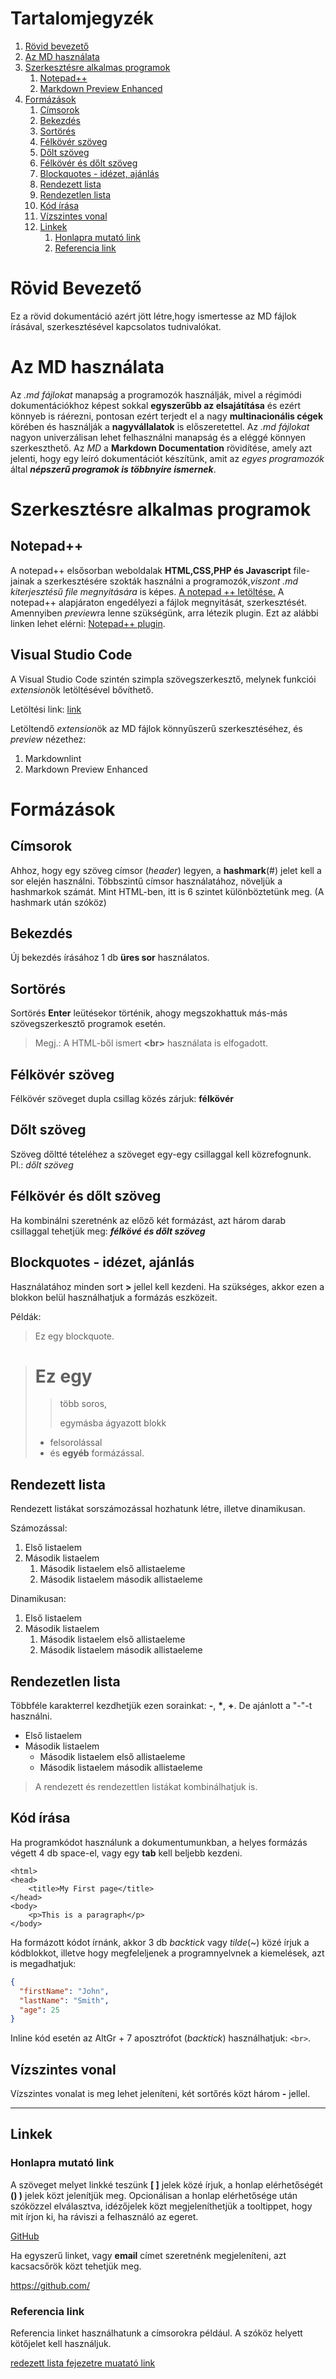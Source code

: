 # Tartalomjegyzék

1. [Rövid bevezető](#Rövid-bevezető)
1. [Az MD használata](#Az-MD-használata)
1. [Szerkesztésre alkalmas programok](#Szerkesztésre-alkalmas-programok)
    1. [Notepad++](##Notepad++)
    1. [Markdown Preview Enhanced](##Markdown-Preview-Enhanced)
1. [Formázások](#Formázások)
    1. [Címsorok](##Címsorok)
    1. [Bekezdés](##Bekezdés)
    1. [Sortörés](##Sortörés)
    1. [Félkövér szöveg](##Félkövér-szöveg)
    1. [Dőlt szöveg](##Dőlt-szöveg)
    1. [Félkövér és dőlt szöveg](##Félkövér-és-dőlt-szöveg)
    1. [Blockquotes - idézet, ajánlás](##Blockquotes---idézet,-ajánlás)
    1. [Rendezett lista](##Rendezett-lista)
    1. [Rendezetlen lista](##Rendezetlen-lista)
    1. [Kód írása](#Kód-írása)
    1. [Vízszintes vonal](#Vízszintes-vonal)
    1. [Linkek](##Linkek)
        1. [Honlapra mutató link](###Honlapra-mutató-link)
        1. [Referencia link](###Referencia-link)

# Rövid Bevezető

Ez a rövid dokumentáció azért jött létre,hogy ismertesse az MD fájlok írásával, szerkesztésével kapcsolatos tudnivalókat.

# Az MD használata

Az *.md fájlokat* manapság a programozók használják, mivel a régimódi dokumentációkhoz képest sokkal **egyszerűbb az elsajátítása** és ezért könnyeb is ráérezni, pontosan ezért terjedt el a nagy **multinacionális cégek** körében és használják a **nagyvállalatok** is előszeretettel. Az *.md fájlokat* nagyon univerzálisan lehet felhasználni manapság és a eléggé könnyen szerkeszthető. Az *MD* a **Markdown Documentation** rövidítése, amely azt jelenti, hogy egy leíró dokumentációt készítünk, amit az *egyes programozók* által ***népszerű programok is többnyire ismernek***.

# Szerkesztésre alkalmas programok

## Notepad++

A notepad++ elsősorban weboldalak **HTML,CSS,PHP és Javascript** file-jainak a szerkesztésére szokták használni a programozók,*viszont .md kiterjesztésű file megnyitására* is képes. [A notepad ++ letöltése.](https://notepad-plus-plus.org/downloads/)
A notepad++ alapjáraton engedélyezi a fájlok megnyitását, szerkesztését. Amennyiben *preview*ra lenne szükségünk, arra létezik plugin. Ezt az alábbi linken lehet elérni: [Notepad++ plugin](https://github.com/nea/MarkdownViewerPlusPlus).

## Visual Studio Code

A Visual Studio Code szintén szimpla szövegszerkesztő, melynek funkciói *extension*ök letöltésével bővíthető.

Letöltési link: [link](https://visualstudio.microsoft.com/downloads/)

Letöltendő *extension*ök az MD fájlok könnyűszerű szerkesztéséhez, és *preview* nézethez:

1. Markdownlint
2. Markdown Preview Enhanced

# Formázások

## Címsorok

Ahhoz, hogy egy szöveg címsor (*header*) legyen, a **hashmark**(\#) jelet kell a sor elején használni. Többszintű címsor használatához, növeljük a hashmarkok számát. Mint HTML-ben, itt is 6 szintet különböztetünk meg. (A hashmark után szóköz)

## Bekezdés

Új bekezdés írásához 1 db **üres sor** használatos.

## Sortörés

Sortörés **Enter** leütésekor történik, ahogy megszokhattuk más-más szövegszerkesztő programok esetén.
>Megj.: A HTML-ből ismert **\<br>** használata is elfogadott.

## Félkövér szöveg

Félkövér szöveget dupla csillag közés zárjuk: **félkövér**

## Dőlt szöveg

Szöveg dőltté tételéhez a szöveget egy-egy csillaggal kell közrefognunk. Pl.: *dőlt szöveg*

## Félkövér és dőlt szöveg

Ha kombinálni szeretnénk az előző két formázást, azt három darab csillaggal tehetjük meg: ***félkövé és dőlt szöveg***

## Blockquotes - idézet, ajánlás

Használatához minden sort **\>** jellel kell kezdeni. Ha szükséges, akkor ezen a blokkon belül használhatjuk a formázás eszközeit.

Példák:
> Ez egy blockquote.

> # Ez egy
>> több soros,
>>
>> egymásba ágyazott
> blokk
>
> - felsorolással
> - és **egyéb** formázással.

## Rendezett lista

Rendezett listákat sorszámozással hozhatunk létre, illetve dinamikusan.

Számozással:

1. Első listaelem
2. Második listaelem
    1. Második listaelem első allistaeleme
    2. Második listaelem második allistaeleme

Dinamikusan:

1. Első listaelem
1. Második listaelem
    1. Második listaelem első allistaeleme
    1. Második listaelem második allistaeleme

## Rendezetlen lista

Többféle karakterrel kezdhetjük ezen sorainkat: **\-**, **\***, **\+**. De ajánlott a "*\-*"-t használni.

- Első listaelem
- Második listaelem
  - Második listaelem első allistaeleme
  - Második listaelem második allistaeleme

>A rendezett és rendezettlen listákat kombinálhatjuk is.

## Kód írása

Ha programkódot használunk a dokumentumunkban, a helyes formázás végett 4 db space-el, vagy egy **tab** kell beljebb kezdeni.

    <html>
    <head>
        <title>My First page</title>
    </head>
    <body>
        <p>This is a paragraph</p>
    </body>

Ha formázott kódot írnánk, akkor 3 db *backtick* vagy *tilde*(\~) közé írjuk a kódblokkot, illetve hogy megfeleljenek a programnyelvnek a kiemelések, azt is megadhatjuk:

```json
{
  "firstName": "John",
  "lastName": "Smith",
  "age": 25
}
```

Inline kód esetén az AltGr + 7 aposztrófot (*backtick*) használhatjuk: `<br>`.

## Vízszintes vonal

Vízszintes vonalat is meg lehet jeleníteni, két sortőrés közt három **\-** jellel.

---

## Linkek

### Honlapra mutató link

A szöveget melyet linkké teszünk **\[ \]** jelek közé írjuk, a honlap elérhetőségét **\() \)** jelek közt jelenítjük meg. Opcionálisan a honlap elérhetősége után szóközzel elválasztva, idézőjelek közt megjeleníthetjük a tooltippet, hogy mit írjon ki, ha ráviszi a felhasználó az egeret.

[GitHub](https://github.com/ "Please click me!")

Ha egyszerű linket, vagy **email** címet szeretnénk  megjeleníteni, azt kacsacsőrök közt tehetjük meg.

<https://github.com/>

### Referencia link

Referencia linket használhatunk a címsorokra például. A szóköz helyett kötőjelet kell használjuk.

[redezett lista fejezetre muatató link](#rendezett-lista)
